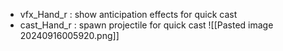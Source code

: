 - vfx_Hand_r : show anticipation effects for quick cast
- cast_Hand_r : spawn projectile for quick cast
![[Pasted image 20240916005920.png]]